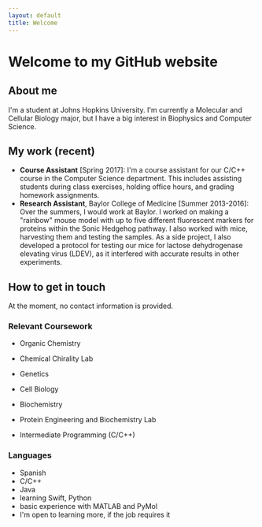 ```yaml
---
layout: default
title: Welcome
---
```


# Welcome to my GitHub website
## About me
I'm a student at Johns Hopkins University. I'm currently a Molecular and Cellular Biology major, but I have a big interest in Biophysics and Computer Science.

## My work (recent)
* **Course Assistant** [Spring 2017]: I'm a course assistant for our C/C++ course in the Computer Science department. This includes assisting students during class exercises, holding office hours, and grading homework assignments.
* **Research Assistant**, Baylor College of Medicine [Summer 2013-2016]: Over the summers, I would work at Baylor. I worked on making a "rainbow" mouse model with up to five different fluorescent markers for proteins within the Sonic Hedgehog pathway. I also worked with mice, harvesting them and testing the samples. As a side project, I also developed a protocol for testing our mice for lactose dehydrogenase elevating virus (LDEV), as it interfered with accurate results in other experiments.

## How to get in touch
At the moment, no contact information is provided.

### Relevant Coursework
* Organic Chemistry
* Chemical Chirality Lab
* Genetics
* Cell Biology
* Biochemistry
* Protein Engineering and Biochemistry Lab

* Intermediate Programming (C/C++)

### Languages
* Spanish
* C/C++
* Java
* learning Swift, Python
* basic experience with MATLAB and PyMol
* I'm open to learning more, if the job requires it
